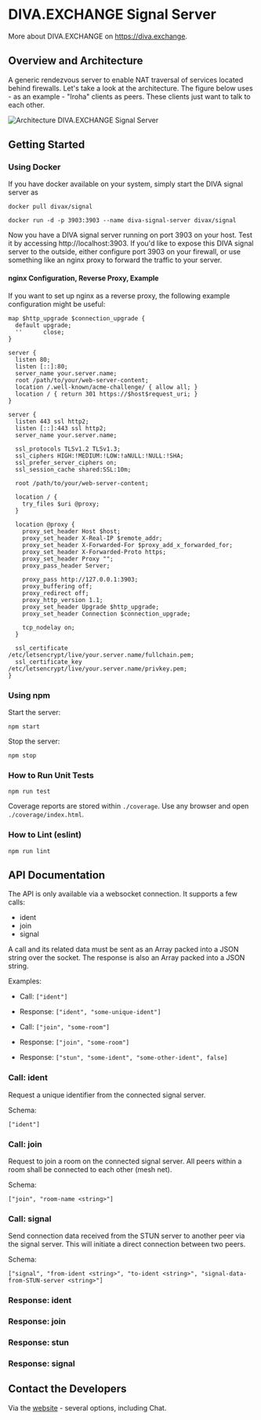# DIVA.EXCHANGE Signal Server

More about DIVA.EXCHANGE on https://diva.exchange.

## Overview and Architecture
A generic rendezvous server to enable NAT traversal of services located behind firewalls. Let's take a look at the architecture. The figure below uses - as an example - "Iroha" clients as peers. These clients just want to talk to each other.

![Architecture DIVA.EXCHANGE Signal Server](https://www.diva.exchange/wp-content/uploads/2020/05/diva-webrtc-iroha-700x700.jpg)

## Getting Started

### Using Docker
If you have docker available on your system, simply start the DIVA signal server as

    docker pull divax/signal

    docker run -d -p 3903:3903 --name diva-signal-server divax/signal
    
Now you have a DIVA signal server running on port 3903 on your host. Test it by accessing http://localhost:3903. If you'd like to expose this DIVA signal server to the outside, either configure port 3903 on your firewall, or use something like an nginx proxy to forward the traffic to your server.

#### nginx Configuration, Reverse Proxy, Example
If you want to set up nginx as a reverse proxy, the following example configuration might be useful:

    map $http_upgrade $connection_upgrade {
      default upgrade;
      ''      close;
    }
    
    server {
      listen 80;
      listen [::]:80;
      server_name your.server.name;
      root /path/to/your/web-server-content;
      location /.well-known/acme-challenge/ { allow all; }
      location / { return 301 https://$host$request_uri; }
    }
    
    server {
      listen 443 ssl http2;
      listen [::]:443 ssl http2;
      server_name your.server.name;
    
      ssl_protocols TLSv1.2 TLSv1.3;
      ssl_ciphers HIGH:!MEDIUM:!LOW:!aNULL:!NULL:!SHA;
      ssl_prefer_server_ciphers on;
      ssl_session_cache shared:SSL:10m;
    
      root /path/to/your/web-server-content;
    
      location / {
        try_files $uri @proxy;
      }
    
      location @proxy {
        proxy_set_header Host $host;
        proxy_set_header X-Real-IP $remote_addr;
        proxy_set_header X-Forwarded-For $proxy_add_x_forwarded_for;
        proxy_set_header X-Forwarded-Proto https;
        proxy_set_header Proxy "";
        proxy_pass_header Server;
    
        proxy_pass http://127.0.0.1:3903;
        proxy_buffering off;
        proxy_redirect off;
        proxy_http_version 1.1;
        proxy_set_header Upgrade $http_upgrade;
        proxy_set_header Connection $connection_upgrade;
    
        tcp_nodelay on;
      }
    
      ssl_certificate /etc/letsencrypt/live/your.server.name/fullchain.pem;
      ssl_certificate_key /etc/letsencrypt/live/your.server.name/privkey.pem;
    }


### Using npm 
Start the  server:

    npm start
    
Stop the server:

    npm stop

### How to Run Unit Tests
    npm run test

Coverage reports are stored within `./coverage`. Use any browser and open `./coverage/index.html`.

### How to Lint (eslint)
    npm run lint

## API Documentation

The API is only available via a websocket connection. It supports a few calls:
* ident
* join
* signal

A call and its related data must be sent as an Array packed into a JSON string over the socket. The response is also an Array packed into a JSON string.

Examples:

* Call: `["ident"]`
* Response: `["ident", "some-unique-ident"]`


* Call: `["join", "some-room"]`
* Response: `["join", "some-room"]`
* Response: `["stun", "some-ident", "some-other-ident", false]`


### Call: ident

Request a unique identifier from the connected signal server.

Schema:

`["ident"]`

### Call: join

Request to join a room on the connected signal server. All peers within a room shall be connected to each other (mesh net).

Schema:

`["join", "room-name <string>"]`

### Call: signal

Send connection data received from the STUN server to another peer via the signal server. This will initiate a direct connection between two peers.

Schema:

`["signal", "from-ident <string>", "to-ident <string>", "signal-data-from-STUN-server <string>"]`

### Response: ident

### Response: join

### Response: stun

### Response: signal

## Contact the Developers

Via the [website](https://www.diva.exchange/en/team-and-contact/) - several options, including Chat.

